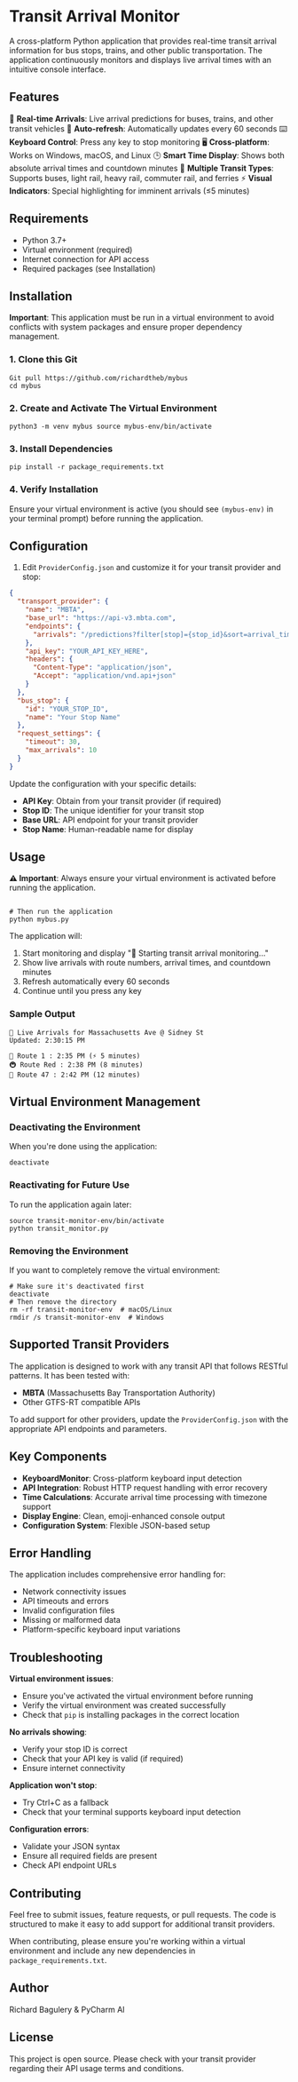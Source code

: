 # Transit Arrival Monitor

A cross-platform Python application that provides real-time transit arrival information for bus stops, trains, and other public transportation. The application continuously monitors and displays live arrival times with an intuitive console interface.

## Features

🚌 **Real-time Arrivals**: Live arrival predictions for buses, trains, and other transit vehicles
🔄 **Auto-refresh**: Automatically updates every 60 seconds
⌨️ **Keyboard Control**: Press any key to stop monitoring
🖥️ **Cross-platform**: Works on Windows, macOS, and Linux
🕒 **Smart Time Display**: Shows both absolute arrival times and countdown minutes
🚦 **Multiple Transit Types**: Supports buses, light rail, heavy rail, commuter rail, and ferries
⚡ **Visual Indicators**: Special highlighting for imminent arrivals (≤5 minutes)

## Requirements

- Python 3.7+
- Virtual environment (required)
- Internet connection for API access
- Required packages (see Installation)

## Installation

**Important**: This application must be run in a virtual environment to avoid conflicts with system packages and ensure proper dependency management.

### 1. Clone this Git

```
Git pull https://github.com/richardtheb/mybus
cd mybus
```

### 2. Create and Activate The Virtual Environment
```
python3 -m venv mybus source mybus-env/bin/activate
```
### 3. Install Dependencies
```
pip install -r package_requirements.txt
```


### 4. Verify Installation

Ensure your virtual environment is active (you should see `(mybus-env)` in your terminal prompt) before running the application.

## Configuration

1. Edit `ProviderConfig.json` and customize it for your transit provider and stop:

```json
{
  "transport_provider": {
    "name": "MBTA",
    "base_url": "https://api-v3.mbta.com",
    "endpoints": {
      "arrivals": "/predictions?filter[stop]={stop_id}&sort=arrival_time"
    },
    "api_key": "YOUR_API_KEY_HERE",
    "headers": {
      "Content-Type": "application/json",
      "Accept": "application/vnd.api+json"
    }
  },
  "bus_stop": {
    "id": "YOUR_STOP_ID",
    "name": "Your Stop Name"
  },
  "request_settings": {
    "timeout": 30,
    "max_arrivals": 10
  }
}
```
Update the configuration with your specific details:
   - **API Key**: Obtain from your transit provider (if required)
   - **Stop ID**: The unique identifier for your transit stop
   - **Base URL**: API endpoint for your transit provider
   - **Stop Name**: Human-readable name for display

## Usage

**⚠️ Important**: Always ensure your virtual environment is activated before running the application.

```shell source transit-monitor-env/bin/activate

# Then run the application
python mybus.py
```


The application will:
1. Start monitoring and display "🚀 Starting transit arrival monitoring..."
2. Show live arrivals with route numbers, arrival times, and countdown minutes
3. Refresh automatically every 60 seconds
4. Continue until you press any key

### Sample Output

```
🚌 Live Arrivals for Massachusetts Ave @ Sidney St
Updated: 2:30:15 PM

🚌 Route 1 : 2:35 PM (⚡ 5 minutes)
🚇 Route Red : 2:38 PM (8 minutes)
🚌 Route 47 : 2:42 PM (12 minutes)
```


## Virtual Environment Management

### Deactivating the Environment
When you're done using the application:
```shell script
deactivate
```


### Reactivating for Future Use
To run the application again later:


```shell script
source transit-monitor-env/bin/activate
python transit_monitor.py
```


### Removing the Environment
If you want to completely remove the virtual environment:
```shell script
# Make sure it's deactivated first
deactivate
# Then remove the directory
rm -rf transit-monitor-env  # macOS/Linux
rmdir /s transit-monitor-env  # Windows
```


## Supported Transit Providers

The application is designed to work with any transit API that follows RESTful patterns. It has been tested with:

- **MBTA** (Massachusetts Bay Transportation Authority)
- Other GTFS-RT compatible APIs

To add support for other providers, update the `ProviderConfig.json` with the appropriate API endpoints and parameters.

## Key Components

- **KeyboardMonitor**: Cross-platform keyboard input detection
- **API Integration**: Robust HTTP request handling with error recovery
- **Time Calculations**: Accurate arrival time processing with timezone support
- **Display Engine**: Clean, emoji-enhanced console output
- **Configuration System**: Flexible JSON-based setup

## Error Handling

The application includes comprehensive error handling for:
- Network connectivity issues
- API timeouts and errors
- Invalid configuration files
- Missing or malformed data
- Platform-specific keyboard input variations

## Troubleshooting

**Virtual environment issues**:
- Ensure you've activated the virtual environment before running
- Verify the virtual environment was created successfully
- Check that `pip` is installing packages in the correct location

**No arrivals showing**: 
- Verify your stop ID is correct
- Check that your API key is valid (if required)
- Ensure internet connectivity

**Application won't stop**:
- Try Ctrl+C as a fallback
- Check that your terminal supports keyboard input detection

**Configuration errors**:
- Validate your JSON syntax
- Ensure all required fields are present
- Check API endpoint URLs

## Contributing

Feel free to submit issues, feature requests, or pull requests. The code is structured to make it easy to add support for additional transit providers.

When contributing, please ensure you're working within a virtual environment and include any new dependencies in `package_requirements.txt`.

## Author
Richard Bagulery & PyCharm AI

## License

This project is open source. Please check with your transit provider regarding their API usage terms and conditions.
```
```
```
